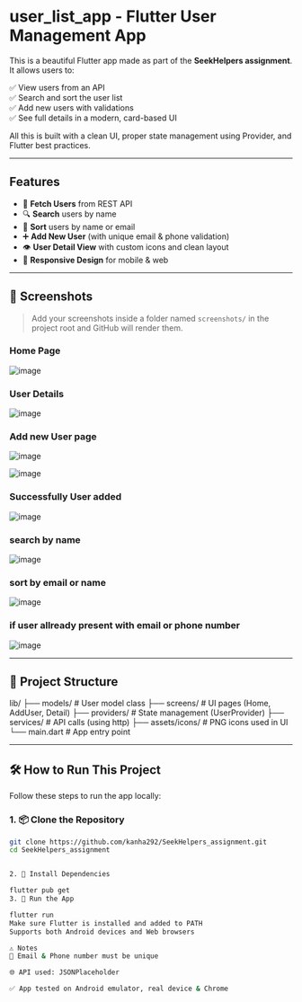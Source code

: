 # user_list_app - Flutter User Management App

This is a beautiful Flutter app made as part of the **SeekHelpers assignment**. It allows users to:

✅ View users from an API  
✅ Search and sort the user list  
✅ Add new users with validations  
✅ See full details in a modern, card-based UI  

All this is built with a clean UI, proper state management using Provider, and Flutter best practices.

---

##  Features

- 🔄 **Fetch Users** from REST API  
- 🔍 **Search** users by name  
- 📧 **Sort** users by name or email  
- ➕ **Add New User** (with unique email & phone validation)
- 👁️ **User Detail View** with custom icons and clean layout
- 📱 **Responsive Design** for mobile & web

---

## 📸 Screenshots

> Add your screenshots inside a folder named `screenshots/` in the project root and GitHub will render them.

###  Home Page
![image](https://github.com/user-attachments/assets/ce2f3912-b82f-4f02-a38a-dbaca591b1ca)

### User Details 
![image](https://github.com/user-attachments/assets/c078dfcb-61f5-481f-a96c-ded795f1852d)

### Add new User page 

![image](https://github.com/user-attachments/assets/f3f08a3c-42b3-4ccb-ac17-9d3c191544c9)

![image](https://github.com/user-attachments/assets/be9a2ad8-2b33-4f77-8cf8-bbc5fafb2e56)

### Successfully User added
![image](https://github.com/user-attachments/assets/e727c130-0a9f-4140-bd5d-4b331b0f5f89)


### search by name 
![image](https://github.com/user-attachments/assets/af5e0c40-0ba5-4612-a0fa-231a985d8f4a)

### sort by email or name 
![image](https://github.com/user-attachments/assets/b46e81eb-382c-496c-9345-0b749f51e30e)



### if  user allready present with email or phone number 

![image](https://github.com/user-attachments/assets/78849f90-f81a-4c34-83a6-9388abd96b92)

---

## 📂 Project Structure



lib/
├── models/ # User model class
├── screens/ # UI pages (Home, AddUser, Detail)
├── providers/ # State management (UserProvider)
├── services/ # API calls (using http)
├── assets/icons/ # PNG icons used in UI
└── main.dart # App entry point




---

## 🛠️ How to Run This Project

Follow these steps to run the app locally:

### 1. 📦 Clone the Repository

```bash
git clone https://github.com/kanha292/SeekHelpers_assignment.git
cd SeekHelpers_assignment


2. 🔧 Install Dependencies

flutter pub get
3. 🚀 Run the App

flutter run
Make sure Flutter is installed and added to PATH
Supports both Android devices and Web browsers

⚠️ Notes
🧠 Email & Phone number must be unique

🌐 API used: JSONPlaceholder

✅ App tested on Android emulator, real device & Chrome
